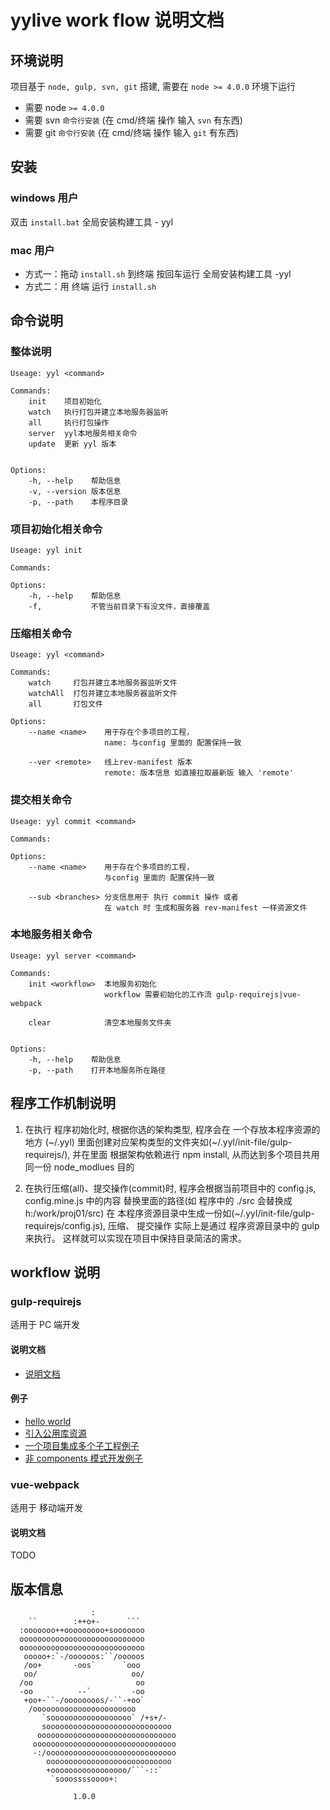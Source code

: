 # yylive work flow 说明文档
## 环境说明
项目基于 `node, gulp, svn, git` 搭建, 需要在 `node >= 4.0.0` 环境下运行
* 需要 node  `>= 4.0.0`
* 需要 svn `命令行安装` (在 cmd/终端 操作 输入 `svn` 有东西)
* 需要 git `命令行安装` (在 cmd/终端 操作 输入 `git` 有东西)

## 安装

### windows 用户
双击 `install.bat` 全局安装构建工具 - yyl

### mac 用户
* 方式一：拖动 `install.sh` 到终端 按回车运行 全局安装构建工具 -yyl
* 方式二：用 终端 运行 `install.sh`

## 命令说明

### 整体说明
```
Useage: yyl <command>

Commands:
    init    项目初始化
    watch   执行打包并建立本地服务器监听
    all     执行打包操作
    server  yyl本地服务相关命令
    update  更新 yyl 版本


Options:
    -h, --help    帮助信息
    -v, --version 版本信息
    -p, --path    本程序目录
```

### 项目初始化相关命令
```shell
Useage: yyl init

Commands:

Options:
    -h, --help    帮助信息
    -f,           不管当前目录下有没文件，直接覆盖
```

### 压缩相关命令
```
Useage: yyl <command>

Commands:
    watch     打包并建立本地服务器监听文件
    watchAll  打包并建立本地服务器监听文件
    all       打包文件

Options:
    --name <name>    用于存在个多项目的工程，
                     name: 与config 里面的 配置保持一致

    --ver <remote>   线上rev-manifest 版本
                     remote: 版本信息 如直接拉取最新版 输入 'remote'
```

### 提交相关命令
```
Useage: yyl commit <command>

Commands:

Options:
    --name <name>    用于存在个多项目的工程，
                     与config 里面的 配置保持一致

    --sub <branches> 分支信息用于 执行 commit 操作 或者 
                     在 watch 时 生成和服务器 rev-manifest 一样资源文件
```

### 本地服务相关命令
```
Useage: yyl server <command>

Commands:
    init <workflow>  本地服务初始化
                     workflow 需要初始化的工作流 gulp-requirejs|vue-webpack

    clear            清空本地服务文件夹


Options:
    -h, --help    帮助信息
    -p, --path    打开本地服务所在路径
```
## 程序工作机制说明
1. 在执行 程序初始化时, 根据你选的架构类型, 程序会在 一个存放本程序资源的地方 (~/.yyl) 里面创建对应架构类型的文件夹如(~/.yyl/init-file/gulp-requirejs/), 并在里面 根据架构依赖进行 npm install, 从而达到多个项目共用同一份 node_modlues 目的

2. 在执行压缩(all)、提交操作(commit)时, 程序会根据当前项目中的 config.js, config.mine.js 中的内容 替换里面的路径(如 程序中的 ./src 会替换成 h:/work/proj01/src) 在 本程序资源目录中生成一份如(~/.yyl/init-file/gulp-requirejs/config.js), 压缩、 提交操作 实际上是通过 程序资源目录中的 gulp 来执行。 这样就可以实现在项目中保持目录简洁的需求。



## workflow 说明

### gulp-requirejs
适用于 PC 端开发

#### 说明文档
* [说明文档](./init-files/gulp-requirejs/README.md)

#### 例子
* [hello world](./examples/gulp-requirejs/single-project)
* [引入公用库资源](./examples/gulp-requirejs/with-global-component)
* [一个项目集成多个子工程例子](./examples/gulp-requirejs/multi-project)
* [非 components 模式开发例子](./examples/gulp-requirejs/no-components)

### vue-webpack
适用于 移动端开发

#### 说明文档
TODO

## 版本信息
```
                  :                  
    ``        :++o+-      ```        
  :ooooooo++ooooooooo+sooooooo       
  oooooooooooooooooooooooooooo       
  oooooooooooooooooooooooooooo       
   ooooo+:`-/oooooos:``/ooooos       
   /oo+       -oos`      `ooo        
   oo/                     oo/       
  /oo                       oo       
  -oo          --`         -oo       
   +oo+-``-/oooooooos/-``-+oo`       
    /ooooooooooooooooooooooo         
       `soooooooooooooooooo` /+s+/-  
       soooooooooooooooooooooooooooo 
      ooooooooooooooooooooooooooooooo
     oooooooooooooooooooooooooooooooo
     -:/ooooooooooooooooooooooooooooo
        oooooooooooooooooooooooooooo 
        +ooooooooooooooooo/```-::`   
         `sooossssoooo+:             

              1.0.0
```
